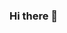 ### Hi there 👋

<!--
**lucas-efr/lucas-efr** is a ✨ _special_ ✨ repository because its `README.md` (this file) appears on your GitHub profile.

Here are some ideas to get you started:

- 🔭 I’m currently studying on Universidad Privada Domingo Savio
- 🌱 I’m currently learning basic programming 
- 👯 I’m looking to collaborate on software design
- 🤔 I’m looking for help with Mathematical logic
- 💬 Ask me about mi favourite things 
- 📫 How to reach me:lucaselimelex@gmail.com
- ⚡ Fun fact:Play video games
-->
